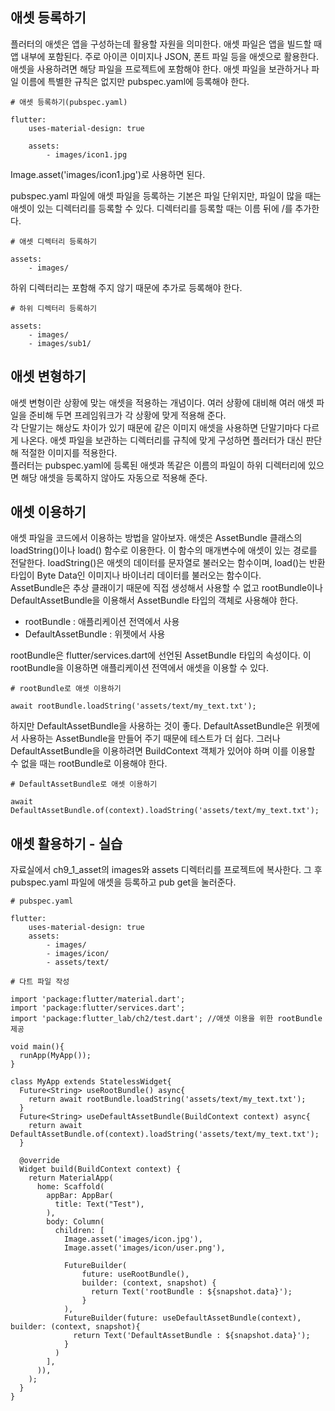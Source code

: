 ## 애셋 등록하기
플러터의 애셋은 앱을 구성하는데 활용할 자원을 의미한다. 애셋 파일은 앱을 빌드할 때 앱 내부에 포함된다. 주로 아이콘 이미지나 JSON, 폰트 파일 등을 애셋으로 활용한다. 애셋을 사용하려면 해당 파일을 프로젝트에 포함해야 한다. 애셋 파일을 보관하거나 파일 이름에 특별한 규칙은 없지만 pubspec.yaml에 등록해야 한다.
```
# 애셋 등록하기(pubspec.yaml)

flutter:
    uses-material-design: true

    assets:
        - images/icon1.jpg
```
Image.asset('images/icon1.jpg')로 사용하면 된다.  

pubspec.yaml 파일에 애셋 파일을 등록하는 기본은 파일 단위지만, 파일이 많을 때는 애셋이 있는 디렉터리를 등록할 수 있다. 디렉터리를 등록할 때는 이름 뒤에 /를 추가한다.
```
# 애셋 디렉터리 등록하기

assets:
    - images/
```
하위 디렉터리는 포함해 주지 않기 때문에 추가로 등록해야 한다.
```
# 하위 디렉터리 등록하기

assets:
    - images/
    - images/sub1/
```

## 애셋 변형하기
애셋 변형이란 상황에 맞는 애셋을 적용하는 개념이다. 여러 상황에 대비해 여러 애셋 파일을 준비해 두면 프레임워크가 각 상황에 맞게 적용해 준다.  
각 단말기는 해상도 차이가 있기 때문에 같은 이미지 애셋을 사용하면 단말기마다 다르게 나온다. 애셋 파일을 보관하는 디렉터리를 규칙에 맞게 구성하면 플러터가 대신 판단해 적절한 이미지를 적용한다.  
플러터는 pubspec.yaml에 등록된 애셋과 똑같은 이름의 파일이 하위 디렉터리에 있으면 해당 애셋을 등록하지 않아도 자동으로 적용해 준다.  

## 애셋 이용하기
애셋 파일을 코드에서 이용하는 방법을 알아보자. 애셋은 AssetBundle 클래스의 loadString()이나 load() 함수로 이용한다. 이 함수의 매개변수에 애셋이 있는 경로를 전달한다. loadString()은 애셋의 데이터를 문자열로 불러오는 함수이며, load()는 반환 타입이 Byte Data인 이미지나 바이너리 데이터를 불러오는 함수이다.  
AssetBundle은 추상 클래이기 때문에 직접 생성해서 사용할 수 없고 rootBundle이나 DefaultAssetBundle을 이용해서 AssetBundle 타입의 객체로 사용해야 한다.
- rootBundle : 애플리케이션 전역에서 사용
- DefaultAssetBundle : 위젯에서 사용

rootBundle은 flutter/services.dart에 선언된 AssetBundle 타입의 속성이다. 이 rootBundle을 이용하면 애플리케이션 전역에서 애셋을 이용할 수 있다.
```
# rootBundle로 애셋 이용하기

await rootBundle.loadString('assets/text/my_text.txt');
```
하지만 DefaultAssetBundle을 사용하는 것이 좋다. DefaultAssetBundle은 위젯에서 사용하는 AssetBundle을 만들어 주기 때문에 테스트가 더 쉽다. 그러나 DefaultAssetBundle을 이용하려면 BuildContext 객체가 있어야 하며 이를 이용할 수 없을 때는 rootBundle로 이용해야 한다.
```
# DefaultAssetBundle로 애셋 이용하기

await DefaultAssetBundle.of(context).loadString('assets/text/my_text.txt');
```

## 애셋 활용하기 - 실습
자료실에서 ch9_1_asset의 images와 assets 디렉터리를 프로젝트에 복사한다. 그 후 pubspec.yaml 파일에 애셋을 등록하고 pub get을 눌러준다.
```
# pubspec.yaml

flutter:
    uses-material-design: true
    assets:
        - images/
        - images/icon/
        - assets/text/
```
```
# 다트 파일 작성

import 'package:flutter/material.dart';
import 'package:flutter/services.dart';
import 'package:flutter_lab/ch2/test.dart'; //애샛 이용을 위한 rootBundle 제공

void main(){
  runApp(MyApp());
}

class MyApp extends StatelessWidget{
  Future<String> useRootBundle() async{
    return await rootBundle.loadString('assets/text/my_text.txt');
  }
  Future<String> useDefaultAssetBundle(BuildContext context) async{
    return await DefaultAssetBundle.of(context).loadString('assets/text/my_text.txt');
  }

  @override
  Widget build(BuildContext context) {
    return MaterialApp(
      home: Scaffold(
        appBar: AppBar(
          title: Text("Test"),
        ),
        body: Column(
          children: [
            Image.asset('images/icon.jpg'),
            Image.asset('images/icon/user.png'),
            
            FutureBuilder(
                future: useRootBundle(),
                builder: (context, snapshot) {
                  return Text('rootBundle : ${snapshot.data}');
                }
            ),
            FutureBuilder(future: useDefaultAssetBundle(context), builder: (context, snapshot){
              return Text('DefaultAssetBundle : ${snapshot.data}');
            }
          )
        ],
      )),
    );
  }
}
```